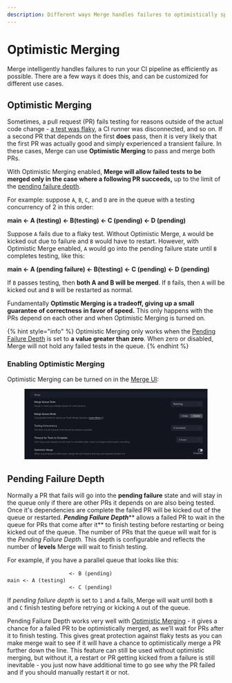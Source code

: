 ```yaml
---
description: Different ways Merge handles failures to optimistically speed up PR.
---
```


# Optimistic Merging

Merge intelligently handles failures to run your CI pipeline as efficiently as possible.  There are a few ways it does this, and can be customized for different use cases.

## Optimistic Merging

Sometimes, a pull request (PR) fails testing for reasons outside of the actual code change - [a test was flaky](../flaky-tests/), a CI runner was disconnected, and so on.  If a second PR that depends on the first **does** pass, then it is very likely that the first PR was actually good and simply experienced a transient failure.  In these cases, Merge can use **Optimistic Merging** to pass and merge both PRs.

With Optimistic Merging enabled, **Merge will allow failed tests to be merged only in the case where a following PR succeeds,** up to the limit of the [pending failure depth](optimistic-merging.md#pending-failure-depth).

For example: suppose `A`, `B`, `C`, and `D` are in the queue with a testing concurrency of 2 in this order:

**main <- A (testing) <- B(testing) <- C (pending) <- D (pending)**

Suppose `A` fails due to a flaky test. Without Optimistic Merge, `A` would be kicked out due to failure and `B` would have to restart. However, with Optimistic Merge enabled, `A` would go into the pending failure state until `B` completes testing, like this:

**main <- A (pending failure) <- B(testing) <- C (pending) <- D (pending)**

If `B` passes testing, then **both A and B will be merged**.  If `B` fails, then `A` will be kicked out and `B` will be restarted as normal.

Fundamentally **Optimstic Merging is a tradeoff, giving up a small guarantee of correctness in favor of speed.** This only happens with the PRs depend on each other and when Optimistic Merging is turned on.

{% hint style="info" %}
Optimistic Merging only works when the [Pending Failure Depth](optimistic-merging.md#pending-failure-depth) is set to **a value greater than zero**. When zero or disabled, Merge will not hold any failed tests in the queue.
{% endhint %}

### Enabling Optimistic Merging

Optimistic Merging can be turned on in the [Merge UI](using-the-webapp.md):

<figure><img src="../.gitbook/assets/optimistic-merge-ui" alt=""><figcaption></figcaption></figure>

## Pending Failure Depth

Normally a PR that fails will go into the **pending failure** state and will stay in the queue only if there are other PRs it depends on are also being tested. Once it's dependencies are complete the failed PR will be kicked out of the queue or restarted. _**Pending Failure Depth**_** allows a failed PR to wait in the queue for PRs that come after it** to finish testing before restarting or being kicked out of the queue. The number of PRs that the queue will wait for is the _Pending Failure Depth._  This depth is configurable and reflects the number of **levels** Merge will wait to finish testing.&#x20;

For example, if you have a parallel queue that looks like this:

```
                    <- B (pending)
main <- A (testing) 
                    <- C (pending)
```

If _pending failure depth_ is set to `1` and `A` fails, Merge will wait until both `B` and `C` finish testing before retrying or kicking `A` out of the queue.

Pending Failure Depth works very well with [Optimistic Merging](optimistic-merging.md#optimistic-merging) - it gives a chance for a failed PR to be optimistically merged, as we’ll wait for PRs after it to finish testing. This gives great protection against flaky tests as you can make merge wait to see if it will have a chance to optimistically merge a PR further down the line. This feature can still be used without optimistic merging, but without it, a restart or PR getting kicked from a failure is still inevitable - you just now have additional time to go see why the PR failed and if you should manually restart it or not.
